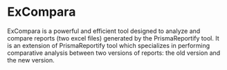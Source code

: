 # ExCompara
ExCompara is a powerful and efficient tool designed to analyze and compare reports (two excel files) generated by the PrismaReportify tool. It is an extension of PrismaReportify tool which specializes in performing comparative analysis between two versions of reports: the old version and the new version. 
